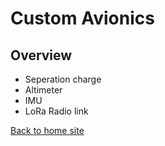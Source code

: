 # Custom Avionics
## Overview
- Seperation charge
- Altimeter
- IMU
- LoRa Radio link

[Back to home site](https://shaunlowis.github.io/rocketeering/)